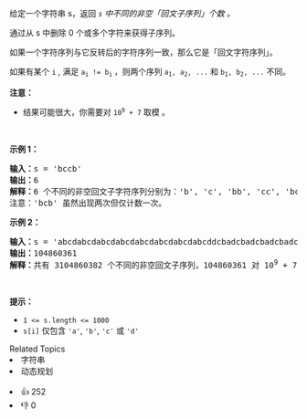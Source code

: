 <p>给定一个字符串 s，返回 <em><code>s</code>&nbsp;中不同的非空「回文子序列」个数 。</em></p>

<p>通过从 s&nbsp;中删除 0 个或多个字符来获得子序列。</p>

<p>如果一个字符序列与它反转后的字符序列一致，那么它是「回文字符序列」。</p>

<p>如果有某个 <code>i</code> , 满足&nbsp;<code>a<sub>i</sub>&nbsp;!= b<sub>i</sub></code><sub>&nbsp;</sub>，则两个序列&nbsp;<code>a<sub>1</sub>, a<sub>2</sub>, ...</code>&nbsp;和&nbsp;<code>b<sub>1</sub>, b<sub>2</sub>, ...</code>&nbsp;不同。</p>

<p><strong>注意：</strong></p>

<ul>
	<li>结果可能很大，你需要对&nbsp;<code>10<sup>9</sup>&nbsp;+ 7</code>&nbsp;取模 。</li>
</ul>

<p>&nbsp;</p>

<p><strong>示例 1：</strong></p>

<pre>
<strong>输入：</strong>s = 'bccb'
<strong>输出：</strong>6
<strong>解释：</strong>6 个不同的非空回文子字符序列分别为：'b', 'c', 'bb', 'cc', 'bcb', 'bccb'。
注意：'bcb' 虽然出现两次但仅计数一次。
</pre>

<p><strong>示例 2：</strong></p>

<pre>
<strong>输入：</strong>s = 'abcdabcdabcdabcdabcdabcdabcdabcddcbadcbadcbadcbadcbadcbadcbadcba'
<strong>输出：</strong>104860361
<strong>解释：</strong>共有 3104860382 个不同的非空回文子序列，104860361 对 10<sup>9</sup> + 7 取模后的值。
</pre>

<p>&nbsp;</p>

<p><strong>提示：</strong></p>

<ul>
	<li><code>1 &lt;= s.length &lt;= 1000</code></li>
	<li><code>s[i]</code>&nbsp;仅包含&nbsp;<code>'a'</code>,&nbsp;<code>'b'</code>,&nbsp;<code>'c'</code>&nbsp;或&nbsp;<code>'d'</code>&nbsp;</li>
</ul>
<div><div>Related Topics</div><div><li>字符串</li><li>动态规划</li></div></div><br><div><li>👍 252</li><li>👎 0</li></div>